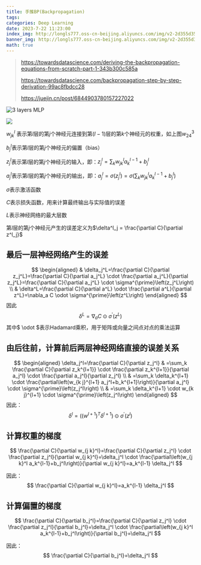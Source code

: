 ```yaml
---
title: 手推BP(Backpropagation)
tags: 
categories: Deep Learning
date: 2023-7-22 11:23:00
index_img: http://longls777.oss-cn-beijing.aliyuncs.com/img/v2-2d355d35fddfe8bc5fa93a3670cbb5c2_720w.webp
banner_img: http://longls777.oss-cn-beijing.aliyuncs.com/img/v2-2d355d35fddfe8bc5fa93a3670cbb5c2_720w.webp
math: true
---
```


> https://towardsdatascience.com/deriving-the-backpropagation-equations-from-scratch-part-1-343b300c585a
>
> https://towardsdatascience.com/backpropagation-step-by-step-derivation-99ac8fbdcc28
>
> https://juejin.cn/post/6844903780157227022

![3 layers MLP](http://longls777.oss-cn-beijing.aliyuncs.com/img/v2-2d355d35fddfe8bc5fa93a3670cbb5c2_720w.webp)

![](http://longls777.oss-cn-beijing.aliyuncs.com/img/image-20230722113744785.png)

$w^l_{jk}$ 表示第$l$层的第$j$个神经元连接到第$(l-1)$层的第$k$个神经元的权重，如上图$w^3_{24}$

$b^l_j$表示第$l$层的第$j$个神经元的偏置（bias）

$z^l_j$表示第$l$层的第$j$个神经元的输入，即：$z^l_j=\sum_{k} w^l_{jk}a^{l-1}_k + b^l_j$

$a^l_j$表示第$l$层的第$j$个神经元的输出，即：$a^l_j = \sigma(z^l_j) =\sigma(\sum_{k} w^l_{jk}a^{l-1}_k + b^l_j)$

$\sigma$表示激活函数

$C$表示损失函数，用来计算最终输出与实际值的误差

$L$表示神经网络的最大层数

第$l$层的第$j$个神经元产生的误差定义为$\delta^l_j = \frac{\partial C}{\partial z^l_j}$

## 最后一层神经网络产生的误差


$$
\begin{aligned}
& \delta_j^L=\frac{\partial C}{\partial z_j^L}=\frac{\partial C}{\partial a_j^L} \cdot \frac{\partial a_j^L}{\partial z_j^L}=\frac{\partial C}{\partial a_j^L} \cdot \sigma^{\prime}\left(z_j^L\right) \\
& \delta^L=\frac{\partial C}{\partial a^L} \odot \frac{\partial a^L}{\partial z^L}=\nabla_a C \odot \sigma^{\prime}\left(z^L\right)
\end{aligned}
$$
因此
$$
\delta^L=\nabla_a C \odot \sigma^{\prime}\left(z^L\right)
$$
其中$ \odot $表示Hadamard乘积，用于矩阵或向量之间点对点的乘法运算



## 由后往前，计算前后两层神经网络直接的误差关系


$$
\begin{aligned}
\delta_j^l=\frac{\partial C}{\partial z_j^l} & =\sum_k \frac{\partial C}{\partial z_k^{l+1}} \cdot \frac{\partial z_k^{l+1}}{\partial a_j^l} \cdot \frac{\partial a_j^l}{\partial z_j^l} \\
& =\sum_k \delta_k^{l+1} \cdot \frac{\partial\left(w_{k j}^{l+1} a_j^l+b_k^{l+1}\right)}{\partial a_j^l} \cdot \sigma^{\prime}\left(z_j^l\right) \\
& =\sum_k \delta_k^{l+1} \cdot w_{k j}^{l+1} \cdot \sigma^{\prime}\left(z_j^l\right)
\end{aligned}
$$
因此：
$$
\delta^l=\left(\left(w^{l+1}\right)^T \delta^{l+1}\right) \odot \sigma^{\prime}\left(z^l\right)
$$


## 计算权重的梯度

$$
\frac{\partial C}{\partial w_{j k}^l}=\frac{\partial C}{\partial z_j^l} \cdot \frac{\partial z_j^l}{\partial w_{j k}^l}=\delta_j^l \cdot \frac{\partial\left(w_{j k}^l a_k^{l-1}+b_j^l\right)}{\partial w_{j k}^l}=a_k^{l-1} \delta_j^l
$$

因此：
$$
\frac{\partial C}{\partial w_{j k}^l}=a_k^{l-1} \delta_j^l
$$


## 计算偏置的梯度

$$
\frac{\partial C}{\partial b_j^l}=\frac{\partial C}{\partial z_j^l} \cdot \frac{\partial z_j^l}{\partial b_j^l}=\delta_j^l \cdot \frac{\partial\left(w_{j k}^l a_k^{l-1}+b_j^l\right)}{\partial b_j^l}=\delta_j^l
$$

因此：
$$
\frac{\partial C}{\partial b_j^l}=\delta_j^l
$$
